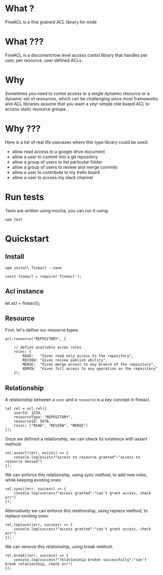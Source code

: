 

# What ?

FineACL is a fine grained ACL library for node


# What ???

FineACL is a document/row level access contol library that handles per user, per resource, user defined ACLs.


# Why

Sometimes you need to contol access to a single dynamic resource or a dynamic set of resources, which can be challenging since most frameworks and ACL libraries assume that you want a veyr simple role based ACL to access static resource groups.


# Why ???

Here is a list of real life usecases where this type library could be used:

- allow read access to a google drive document
- allow a user to commit into a git repository
- allow a group of users to list particular folder
- allow a group of users to review and merge commits
- allow a user to contribute to my trello board
- allow a user to access my slack channel


# Run tests

Tests are written using mocha, you can run it using:

```
npm test
```


# Quickstart

## Install

```
npm install fineacl --save
```

```
const fineacl = require('fineacl');
```

## Acl instance

let acl = fineacl();


## Resource

First, let's define our resource types.

```
acl.resource("REPOSITORY", {

    // define available acces roles
    roles: {
        READ:   "Gives read only access to the repository",
        REVIEW: "Gives review publish ability",
        MERGE:  "Gives merge access to any branch of the repository",
        ADMIN:  "Gives full access to any operation on the repository"
    });
```


## Relationship

A relationship between a `user` and a `resource` is a key concept in fineacl.

```
let rel = acl.rel({
	userId: 1234,
	resourceType: "REPOSITORY",
	resourceId: 5678,
	roles: ["READ", "REVIEW", "MERGE"]
});
```


Once we defined a relationship, we can check its existence with assert method:

```
rel.assert((err, exists) => {
	console.log(exists?"access to resource granted":"access to resource denied")
});
```


We can enforce this relationship, using sync method, to add new roles, while keeping existing ones:

```
rel.sync((err, success) => {
	console.log(success?"access granted":"can't grant access, check err")
});
```


Alternatively we can enforce this relationship, using replace method, to replace existing ones:

```
rel.replace((err, success) => {
	console.log(success?"access granted":"can't grant access, check err")
});
```


We can remove this relationship, using break method:

```
rel.break((err, success) => {
	console.log(success?"relationship broken successfully":"can't break relationship, check err")
});
```


